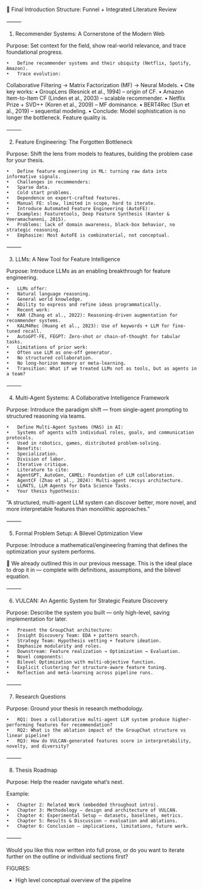 

🔻 Final Introduction Structure: Funnel + Integrated Literature Review

⸻

1. Recommender Systems: A Cornerstone of the Modern Web

Purpose: Set context for the field, show real-world relevance, and trace foundational progress.

	•	Define recommender systems and their ubiquity (Netflix, Spotify, Amazon).
	•	Trace evolution:
Collaborative Filtering → Matrix Factorization (MF) → Neural Models.
	•	Cite key works:
	•	GroupLens (Resnick et al., 1994) – origin of CF.
	•	Amazon Item-to-Item CF (Linden et al., 2003) – scalable recommender.
	•	Netflix Prize + SVD++ (Koren et al., 2009) – MF dominance.
	•	BERT4Rec (Sun et al., 2019) – sequential modeling.
	•	Conclude: Model sophistication is no longer the bottleneck. Feature quality is.

⸻

2. Feature Engineering: The Forgotten Bottleneck

Purpose: Shift the lens from models to features, building the problem case for your thesis.

	•	Define feature engineering in ML: turning raw data into informative signals.
	•	Challenges in recommenders:
	•	Sparse data.
	•	Cold start problems.
	•	Dependence on expert-crafted features.
	•	Manual FE: slow, limited in scope, hard to iterate.
	•	Introduce Automated Feature Engineering (AutoFE):
	•	Examples: Featuretools, Deep Feature Synthesis (Kanter & Veeramachaneni, 2015).
	•	Problems: lack of domain awareness, black-box behavior, no strategic reasoning.
	•	Emphasize: Most AutoFE is combinatorial, not conceptual.

⸻

3. LLMs: A New Tool for Feature Intelligence

Purpose: Introduce LLMs as an enabling breakthrough for feature engineering.

	•	LLMs offer:
	•	Natural language reasoning.
	•	General world knowledge.
	•	Ability to express and refine ideas programmatically.
	•	Recent work:
	•	KAR (Zhang et al., 2022): Reasoning-driven augmentation for recommender systems.
	•	KALM4Rec (Huang et al., 2023): Use of keywords + LLM for fine-tuned recall.
	•	AutoGPT-FE, FEGPT: Zero-shot or chain-of-thought for tabular tasks.
	•	Limitations of prior work:
	•	Often use LLM as one-off generator.
	•	No structured collaboration.
	•	No long-horizon memory or meta-learning.
	•	Transition: What if we treated LLMs not as tools, but as agents in a team?

⸻

4. Multi-Agent Systems: A Collaborative Intelligence Framework

Purpose: Introduce the paradigm shift — from single-agent prompting to structured reasoning via teams.

	•	Define Multi-Agent Systems (MAS) in AI:
	•	Systems of agents with individual roles, goals, and communication protocols.
	•	Used in robotics, games, distributed problem-solving.
	•	Benefits:
	•	Specialization.
	•	Division of labor.
	•	Iterative critique.
	•	Literature to cite:
	•	AgentGPT, AutoGen, CAMEL: Foundation of LLM collaboration.
	•	AgentCF (Zhao et al., 2024): Multi-agent recsys architecture.
	•	LLM4TS, LLM Agents for Data Science Tasks.
	•	Your thesis hypothesis:
“A structured, multi-agent LLM system can discover better, more novel, and more interpretable features than monolithic approaches.”

⸻

5. Formal Problem Setup: A Bilevel Optimization View

Purpose: Introduce a mathematical/engineering framing that defines the optimization your system performs.

📌 We already outlined this in our previous message. This is the ideal place to drop it in — complete with definitions, assumptions, and the bilevel equation.

⸻

6. VULCAN: An Agentic System for Strategic Feature Discovery

Purpose: Describe the system you built — only high-level, saving implementation for later.

	•	Present the GroupChat architecture:
	•	Insight Discovery Team: EDA + pattern search.
	•	Strategy Team: Hypothesis vetting + feature ideation.
	•	Emphasize modularity and roles.
	•	Downstream: Feature realization → Optimization → Evaluation.
	•	Novel components:
	•	Bilevel Optimization with multi-objective function.
	•	Explicit clustering for structure-aware feature tuning.
	•	Reflection and meta-learning across pipeline runs.

⸻

7. Research Questions

Purpose: Ground your thesis in research methodology.

	•	RQ1: Does a collaborative multi-agent LLM system produce higher-performing features for recommendation?
	•	RQ2: What is the ablation impact of the GroupChat structure vs linear pipeline?
	•	RQ3: How do VULCAN-generated features score in interpretability, novelty, and diversity?

⸻

8. Thesis Roadmap

Purpose: Help the reader navigate what’s next.

Example:

	•	Chapter 2: Related Work (embedded throughout intro).
	•	Chapter 3: Methodology — design and architecture of VULCAN.
	•	Chapter 4: Experimental Setup — datasets, baselines, metrics.
	•	Chapter 5: Results & Discussion — evaluation and ablations.
	•	Chapter 6: Conclusion — implications, limitations, future work.

⸻

Would you like this now written into full prose, or do you want to iterate further on the outline or individual sections first?



FIGURES:
- High level conceptual overview of the pipeline

